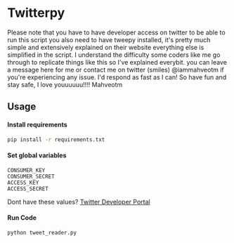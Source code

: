 # Twitterpy
Please note that you have to have developer access on twitter to be able to run this script
you also need to have tweepy installed, it's pretty much simple and extensively explained on their website
everything else is simplified in the script. I understand the difficulty some coders like me go through to replicate things like this so I've explained everybit.
you can leave a message here for me or contact me on twitter (smiles) @iammahveotm if you're experiencing any issue. I'd respond as fast as I can!
So have fun and stay safe, I love youuuuuu!!!!
Mahveotm

## Usage 

#### Install requirements

```bash
pip install -r requirements.txt
```

#### Set global variables

```
CONSUMER_KEY 
CONSUMER_SECRET
ACCESS_KEY 
ACCESS_SECRET
```
Dont have these values? [Twitter Developer Portal](https://developer.twitter.com/en)

#### Run Code

```bash
python tweet_reader.py
```